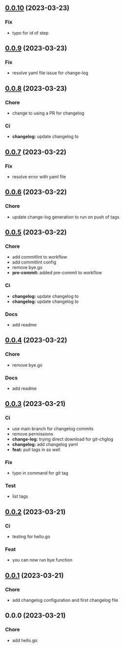 
<a name="0.0.10"></a>
## [0.0.10](/compare/0.0.9...0.0.10) (2023-03-23)

### Fix

* typo for id of step


<a name="0.0.9"></a>
## [0.0.9](/compare/0.0.8...0.0.9) (2023-03-23)

### Fix

* resolve yaml file issue for change-log


<a name="0.0.8"></a>
## [0.0.8](/compare/0.0.7...0.0.8) (2023-03-23)

### Chore

* change to using a PR for changelog

### Ci

* **changelog:** update changelog to


<a name="0.0.7"></a>
## [0.0.7](/compare/0.0.6...0.0.7) (2023-03-22)

### Fix

* resolve error with yaml file


<a name="0.0.6"></a>
## [0.0.6](/compare/0.0.5...0.0.6) (2023-03-22)

### Chore

* update change-log generation to run on push of tags


<a name="0.0.5"></a>
## [0.0.5](/compare/0.0.4...0.0.5) (2023-03-22)

### Chore

* add commitlint to workflow
* add commitlint config
* remove bye.go
* **pre-commit:** added pre-commit to workflow

### Ci

* **changelog:** update changelog to
* **changelog:** update changelog to

### Docs

* add readme


<a name="0.0.4"></a>
## [0.0.4](/compare/0.0.3...0.0.4) (2023-03-22)

### Chore

* remove bye.go

### Docs

* add readme


<a name="0.0.3"></a>
## [0.0.3](/compare/0.0.2...0.0.3) (2023-03-21)

### Ci

* use main branch for changelog commits
* remove permissions
* **change-log:** trying direct download for git-chglog
* **changelog:** add changelog yaml
* **feat:** pull tags in as well

### Fix

* typo in command for git tag

### Test

* list tags


<a name="0.0.2"></a>
## [0.0.2](/compare/0.0.1...0.0.2) (2023-03-21)

### Ci

* testing for hello.go

### Feat

* you can now run bye function


<a name="0.0.1"></a>
## [0.0.1](/compare/0.0.0...0.0.1) (2023-03-21)

### Chore

* add changelog configuration and first changelog file


<a name="0.0.0"></a>
## 0.0.0 (2023-03-21)

### Chore

* add hello.go

